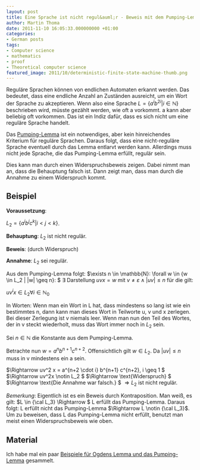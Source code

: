 ```yaml
---
layout: post
title: Eine Sprache ist nicht regul&auml;r - Beweis mit dem Pumping-Lemma
author: Martin Thoma
date: 2011-11-10 16:05:33.000000000 +01:00
categories:
- German posts
tags:
- Computer science
- mathematics
- proof
- Theoretical computer science
featured_image: 2011/10/deterministic-finite-state-machine-thumb.png
---
```

Regul&auml;re Sprachen k&ouml;nnen von endlichen Automaten erkannt werden. Das bedeutet, dass eine endliche Anzahl an Zust&auml;nden ausreicht, um ein Wort der Sprache zu akzeptieren. Wenn also eine Sprache $L = \{a^i b^{2i} | i \in \mathbb{N}\}$ beschrieben wird, m&uuml;sste gez&auml;hlt werden, wie oft a vorkommt. a kann aber beliebig oft vorkommen. Das ist ein Indiz daf&uuml;r, dass es sich nicht um eine regul&auml;re Sprache handelt.

Das <a href="http://de.wikipedia.org/wiki/Pumping-Lemma">Pumping-Lemma</a> ist ein notwendiges, aber kein hinreichendes Kriterium f&uuml;r regul&auml;re Sprachen. Daraus folgt, dass eine nicht-regul&auml;re Sprache eventuell durch das Lemma entlarvt werden kann. Allerdings muss nicht jede Sprache, die das Pumping-Lemma erf&uuml;llt, regul&auml;r sein.

Dies kann man durch einen Widerspruchsbeweis zeigen. Dabei nimmt man an, dass die Behauptung falsch ist. Dann zeigt man, dass man durch die Annahme zu einem Widerspruch kommt.

<h2>Beispiel</h2>
<strong>Voraussetzung</strong>: 

$L_2 = \{a^i b^j c^k | i \lt j \lt k\}$.

<strong>Behauptung</strong>: $L_2$ ist nicht regul&auml;r.

<strong>Beweis</strong>: (durch Widerspruch)

<strong>Annahme</strong>: $L_2$ sei regul&auml;r.

Aus dem Pumping-Lemma folgt: 
$\exists n \in \mathbb{N}: \forall w \in \{w \in L_2 | |w| \geq n\}: $
$\exists \text{ Darstellung } uvx = w \text{ mit } v \neq \varepsilon \land |uv| \leq n$ f&uuml;r die gilt:

$uv^i x \in L_2 \forall i \in \mathbb{N}_0$

In Worten: Wenn man ein Wort in L hat, dass mindestens so lang ist wie ein bestimmtes n, dann kann man dieses Wort in Teilworte u, v und x zerlegen. Bei dieser Zerlegung ist v niemals leer. Wenn man nun den Teil des Wortes, der in v steckt wiederholt, muss das Wort immer noch in $L_2$ sein.

Sei $n \in \mathbb{N}$ die Konstante aus dem Pumping-Lemma.

Betrachte nun $w = a^n b^{n+1} c^{n+2}$. Offensichtlich gilt $w \in L_2$. Da $|uv| \leq n$ muss in v mindestens ein a sein. 

$\Rightarrow uv^2 x = a^{n+2 \cdot i} b^{n+1} c^{n+2}, i \geq 1 $
$\Rightarrow uv^2x \notin L_2 $
$\Rightarrow \text{Widerspruch} $
$\Rightarrow \text{Die Annahme war falsch.} $
$\Rightarrow L_2$ ist nicht regul&auml;r.

<em>Bemerkung</em>: Eigentlich ist es ein Beweis durch Kontraposition. Man wei&szlig;, es gilt:
$L \in {\cal L_3} \Rightarrow $ L erf&uuml;llt das Pumping-Lemma.
Daraus folgt:
L erf&uuml;llt nicht das Pumping-Lemma $\Rightarrow L \notin {\cal L_3}$.
Um zu beweisen, dass L das Pumping-Lemma nicht erf&uuml;llt, benutzt man meist einen Widerspruchsbeweis wie oben.

<h2>Material</h2>
Ich habe mal ein paar <a href='http://martin-thoma.com/wp-content/uploads/2011/11/odgen-pumping.zip'>Beispiele f&uuml;r Ogdens Lemma und das Pumping-Lemma</a> gesammelt.

